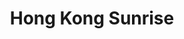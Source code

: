 ---
title: Hong Kong Sunrise
tags: john
image: /files/john/HK_Sunrise_2000.jpg
imageBase: HK_Sunrise
alt: Sunrise over the islands of Hong Kong, with the city center in the distance. 
imageDate: May 2025
location: Hong Kong SAR
camera: Canon 5DS
metaDescription: Sunrise over the islands of Hong Kong, with the city center in the distance. 
---